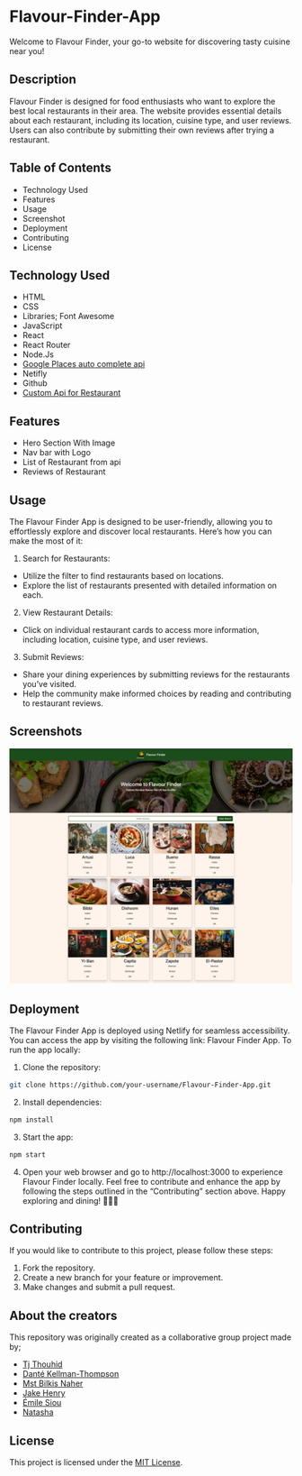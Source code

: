 # Flavour-Finder-App
Welcome to Flavour Finder, your go-to website for discovering tasty cuisine near you!
## Description
Flavour Finder is designed for food enthusiasts who want to explore the best local restaurants in their area. The website provides essential details about each restaurant, including its location, cuisine type, and user reviews. Users can also contribute by submitting their own reviews after trying a restaurant.
## Table of Contents
- Technology Used
- Features
- Usage
- Screenshot
- Deployment
- Contributing
- License
## Technology Used
- HTML
- CSS
- Libraries; Font Awesome
- JavaScript
- React
- React Router
- Node.Js
- [Google Places auto complete api](https://www.npmjs.com/package/react-google-places-autocomplete)
- Netifly
- Github
- [Custom Api for Restaurant](https://github.com/EDXBootcamp/flavourfinderApi)

## Features
- Hero Section With Image
- Nav bar with Logo
- List of Restaurant from api
- Reviews of Restaurant

## Usage
The Flavour Finder App is designed to be user-friendly, allowing you to effortlessly explore and discover local restaurants. Here’s how you can make the most of it:
1. Search for Restaurants:
- Utilize the filter to find restaurants based on locations.
- Explore the list of restaurants presented with detailed information on each.
2. View Restaurant Details:
- Click on individual restaurant cards to access more information, including location, cuisine type, and user reviews.
3. Submit Reviews:
- Share your dining experiences by submitting reviews for the restaurants you’ve visited.
- Help the community make informed choices by reading and contributing to restaurant reviews.

## Screenshots
![Team Page Screenshot](screenshot.png)
## Deployment
The Flavour Finder App is deployed using Netlify for seamless accessibility. You can access the app by visiting the following link: Flavour Finder App.
To run the app locally:
1. Clone the repository:
```bash
git clone https://github.com/your-username/Flavour-Finder-App.git
```
2. Install dependencies:
```bash
npm install
```
3. Start the app:
```bash
npm start
```
4. Open your web browser and go to http://localhost:3000 to experience Flavour Finder locally.
Feel free to contribute and enhance the app by following the steps outlined in the “Contributing” section above.
Happy exploring and dining! :hamburger::ramen::cake:


## Contributing
If you would like to contribute to this project, please follow these steps:
1. Fork the repository.
2. Create a new branch for your feature or improvement.
3. Make changes and submit a pull request.


## About the creators
This repository was originally created as a collaborative group project made by;
- [Tj Thouhid](https://github.com/tjthouhid)
- [Danté Kellman-Thompson](https://github.com/DKT15)
- [Mst Bilkis Naher](https://github.com/Bilkis2023)
- [Jake Henry](https://github.com/jakewshenry)
- [Émile Siou](https://github.com/Sooey-99)
- [Natasha](https://github.com/Tashsn)

## License
This project is licensed under the [MIT License](LICENSE).